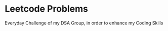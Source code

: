 <h1>Leetcode Problems</h1>
<p>Everyday Challenge of my DSA Group, in order to enhance my Coding Skills</p>